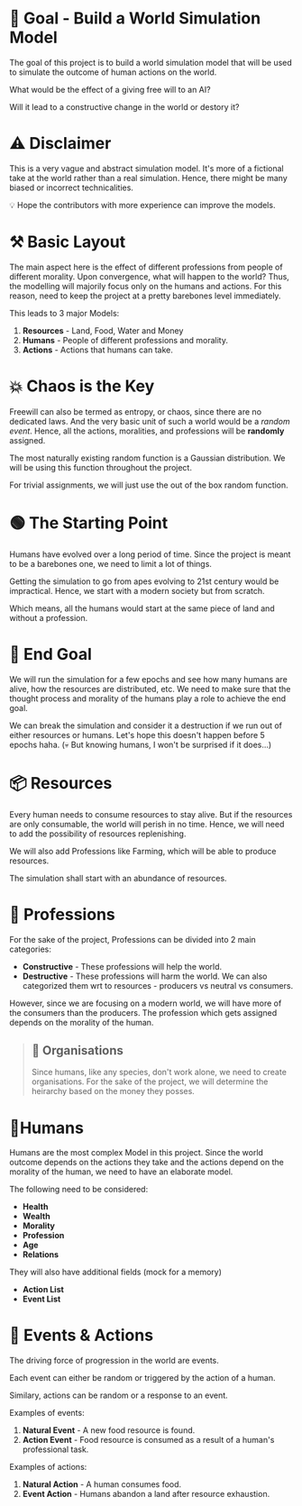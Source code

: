 # 🎯 Goal - Build a World Simulation Model
The goal of this project is to build a world simulation model that will be used to simulate the outcome of human actions on the world.

What would be the effect of a giving free will to an AI?

Will it lead to a constructive change in the world or destory it?


# ⚠️ Disclaimer
This is a very vague and abstract simulation model.
It's more of a fictional take at the world rather than a real simulation.
Hence, there might be many biased or incorrect technicalities.

💡 Hope the contributors with more experience can improve the models.


# ⚒️ Basic Layout
The main aspect here is the effect of different professions from people of different morality.
Upon convergence, what will happen to the world?
Thus, the modelling will majorily focus only on the humans and actions.
For this reason, need to keep the project at a pretty barebones level immediately.

This leads to 3 major Models:
1. **Resources** - Land, Food, Water and Money
2. **Humans** - People of different professions and morality.
3. **Actions** - Actions that humans can take.


# 💥 Chaos is the Key
Freewill can also be termed as entropy, or chaos, since there are no dedicated laws.
And the very basic unit of such a world would be a *random event*.
Hence, all the actions, moralities, and professions will be **randomly** assigned.

The most naturally existing random function is a Gaussian distribution.
We will be using this function throughout the project.

For trivial assignments, we will just use the out of the box random function.


# 🟢 The Starting Point
Humans have evolved over a long period of time.
Since the project is meant to be a barebones one, we need to limit a lot of things.

Getting the simulation to go from apes evolving to 21st century would be impractical.
Hence, we start with a modern society but from scratch.

Which means, all the humans would start at the same piece of land and without a profession.


# 🏁 End Goal
We will run the simulation for a few epochs and see how many humans are alive, how the resources are distributed, etc.
We need to make sure that the thought process and morality of the humans play a role to achieve the end goal.

We can break the simulation and consider it a destruction if we run out of either resources or humans.
Let's hope this doesn't happen before 5 epochs haha.
(💀 But knowing humans, I won't be surprised if it does...)

# 📦 Resources
Every human needs to consume resources to stay alive.
But if the resources are only consumable, the world will perish in no time.
Hence, we will need to add the possibility of resources replenishing.

We will also add Professions like Farming, which will be able to produce resources.

The simulation shall start with an abundance of resources.


# 🪪 Professions
For the sake of the project, Professions can be divided into 2 main categories:
* **Constructive** - These professions will help the world.
* **Destructive** - These professions will harm the world.
We can also categorized them wrt to resources - producers vs neutral vs consumers.

However, since we are focusing on a modern world, we will have more of the consumers than the producers.
The profession which gets assigned depends on the morality of the human.

> ##  🏢 Organisations
> Since humans, like any species, don't work alone, we need to create organisations.
For the sake of the project, we will determine the heirarchy based on the money they posses.


# 🧍Humans
Humans are the most complex Model in this project.
Since the world outcome depends on the actions they take and the actions depend on the morality of the human, we need to have an elaborate model.

The following need to be considered:
* **Health**
* **Wealth**
* **Morality**
* **Profession**
* **Age**
* **Relations**

They will also have additional fields (mock for a memory)
* **Action List**
* **Event List**


# 🎲 Events & Actions
The driving force of progression in the world are events. 

Each event can either be random or triggered by the action of a human.

Similary, actions can be random or a response to an event.

Examples of events:

1. **Natural Event** - A new food resource is found.
2. **Action Event** - Food resource is consumed as a result of a human's professional task.

Examples of actions:
1. **Natural Action** - A human consumes food.
2. **Event Action** - Humans abandon a land after resource exhaustion.
